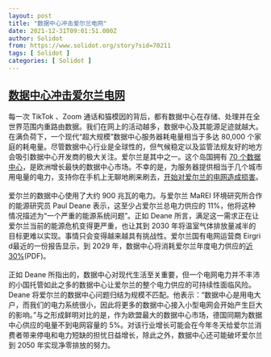 ```yaml
---
layout: post
title: "数据中心冲击爱尔兰电网"
date: 2021-12-31T09:01:51.000Z
author: Solidot
from: https://www.solidot.org/story?sid=70211
tags: [ Solidot ]
categories: [ Solidot ]
---
```

<!--1640941311000-->
[数据中心冲击爱尔兰电网](https://www.solidot.org/story?sid=70211)
------

<div>
每一次 TikTok 、Zoom 通话和猫模因的背后，都有数据中心在存储、处理并在全世界范围内重路由数据。我们在网上的活动越多，数据中心及其能源足迹就越大。在满负荷下，一个现代“超大规模”数据中心服务器耗电量相当于多达 80,000 个家庭的耗电量。尽管数据中心行业是全球性的，但气候稳定以及监管法规友好的地方会吸引数据中心开发商的极大关注。爱尔兰是其中之一。这个岛国拥有 <a href="https://www.capacitymedia.com/articles/3828687/the-data-centre-ireland-paradise-continues-to-grow" target="_blank">70 个数据中心</a>，是欧洲增长最快的数据中心市场。不幸的是，为服务器提供相当于几个城市用电量的电力，支持你在手机上无聊地刷来刷去，<a href="https://gizmodo.com/data-centers-are-pushing-ireland-s-electric-grid-to-the-1848282390" target="_blank">开始对爱尔兰的电网造成损害</a>。<br><br>爱尔兰的数据中心使用了大约 900 兆瓦的电力。与爱尔兰 MaREI 环境研究所合作的能源研究员 Paul Deane 表示，这至少占爱尔兰总电力供应的 11%，他将这种情况描述为“一个严重的能源系统问题”。正如 Deane 所言，满足这一需求正在让爱尔兰当前的能源危机变得更严重，也让其到 2030 年将温室气体排放量减半的目标更难以实现。事情只会变得越来越具有挑战性。爱尔兰国有电网运营商 Eirgri d最近的一份报告显示，到 2029 年，数据中心将消耗爱尔兰年度电力供应的<a href="https://www.eirgridgroup.com/site-files/library/EirGrid/EirGrid-Group-All-Island-Generation-Capacity-Statement-2019-2028.pdf">近 30%</a>(PDF)。<br><br>正如 Deane 所指出的，数据中心对现代生活至关重要，但一个电网电力并不丰沛的小国托管如此之多的数据中心让爱尔兰的整个电力供应的可持续性面临风险。Deane 将爱尔兰的数据中心问题归结为规模不匹配。他表示：“数据中心是用电大户，而我们的电力系统很小，因此将更多的数据中心接入小型电网会开始产生巨大的影响。”与之形成鲜明对比的是，作为欧盟最大的数据中心市场，德国同期为数据中心供应的电量不到电网容量的 5%。对该行业增长可能会在今年冬天给爱尔兰消费者带来停电和电力短缺的担忧日益增长，除此之外，数据中心还可能破坏爱尔兰到 2050 年实现净零排放的努力。
</div>
